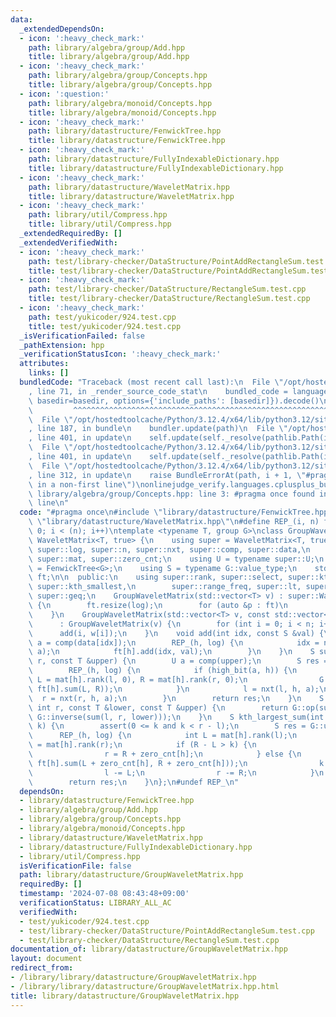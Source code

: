 ```yaml
---
data:
  _extendedDependsOn:
  - icon: ':heavy_check_mark:'
    path: library/algebra/group/Add.hpp
    title: library/algebra/group/Add.hpp
  - icon: ':heavy_check_mark:'
    path: library/algebra/group/Concepts.hpp
    title: library/algebra/group/Concepts.hpp
  - icon: ':question:'
    path: library/algebra/monoid/Concepts.hpp
    title: library/algebra/monoid/Concepts.hpp
  - icon: ':heavy_check_mark:'
    path: library/datastructure/FenwickTree.hpp
    title: library/datastructure/FenwickTree.hpp
  - icon: ':heavy_check_mark:'
    path: library/datastructure/FullyIndexableDictionary.hpp
    title: library/datastructure/FullyIndexableDictionary.hpp
  - icon: ':heavy_check_mark:'
    path: library/datastructure/WaveletMatrix.hpp
    title: library/datastructure/WaveletMatrix.hpp
  - icon: ':heavy_check_mark:'
    path: library/util/Compress.hpp
    title: library/util/Compress.hpp
  _extendedRequiredBy: []
  _extendedVerifiedWith:
  - icon: ':heavy_check_mark:'
    path: test/library-checker/DataStructure/PointAddRectangleSum.test.cpp
    title: test/library-checker/DataStructure/PointAddRectangleSum.test.cpp
  - icon: ':heavy_check_mark:'
    path: test/library-checker/DataStructure/RectangleSum.test.cpp
    title: test/library-checker/DataStructure/RectangleSum.test.cpp
  - icon: ':heavy_check_mark:'
    path: test/yukicoder/924.test.cpp
    title: test/yukicoder/924.test.cpp
  _isVerificationFailed: false
  _pathExtension: hpp
  _verificationStatusIcon: ':heavy_check_mark:'
  attributes:
    links: []
  bundledCode: "Traceback (most recent call last):\n  File \"/opt/hostedtoolcache/Python/3.12.4/x64/lib/python3.12/site-packages/onlinejudge_verify/documentation/build.py\"\
    , line 71, in _render_source_code_stat\n    bundled_code = language.bundle(stat.path,\
    \ basedir=basedir, options={'include_paths': [basedir]}).decode()\n          \
    \         ^^^^^^^^^^^^^^^^^^^^^^^^^^^^^^^^^^^^^^^^^^^^^^^^^^^^^^^^^^^^^^^^^^^^^^^^^^^^^^^^^\n\
    \  File \"/opt/hostedtoolcache/Python/3.12.4/x64/lib/python3.12/site-packages/onlinejudge_verify/languages/cplusplus.py\"\
    , line 187, in bundle\n    bundler.update(path)\n  File \"/opt/hostedtoolcache/Python/3.12.4/x64/lib/python3.12/site-packages/onlinejudge_verify/languages/cplusplus_bundle.py\"\
    , line 401, in update\n    self.update(self._resolve(pathlib.Path(included), included_from=path))\n\
    \  File \"/opt/hostedtoolcache/Python/3.12.4/x64/lib/python3.12/site-packages/onlinejudge_verify/languages/cplusplus_bundle.py\"\
    , line 401, in update\n    self.update(self._resolve(pathlib.Path(included), included_from=path))\n\
    \  File \"/opt/hostedtoolcache/Python/3.12.4/x64/lib/python3.12/site-packages/onlinejudge_verify/languages/cplusplus_bundle.py\"\
    , line 312, in update\n    raise BundleErrorAt(path, i + 1, \"#pragma once found\
    \ in a non-first line\")\nonlinejudge_verify.languages.cplusplus_bundle.BundleErrorAt:\
    \ library/algebra/group/Concepts.hpp: line 3: #pragma once found in a non-first\
    \ line\n"
  code: "#pragma once\n#include \"library/datastructure/FenwickTree.hpp\"\n#include\
    \ \"library/datastructure/WaveletMatrix.hpp\"\n#define REP_(i, n) for (int i =\
    \ 0; i < (n); i++)\ntemplate <typename T, group G>\nclass GroupWaveletMatrix :\
    \ WaveletMatrix<T, true> {\n    using super = WaveletMatrix<T, true>;\n    using\
    \ super::log, super::n, super::nxt, super::comp, super::data,\n        super::high_bit,\
    \ super::mat, super::zero_cnt;\n    using U = typename super::U;\n    using FT\
    \ = FenwickTree<G>;\n    using S = typename G::value_type;\n    std::vector<FT>\
    \ ft;\n\n  public:\n    using super::rank, super::select, super::kth_largest,\
    \ super::kth_smallest,\n        super::range_freq, super::lt, super::leq, super::gt,\
    \ super::geq;\n    GroupWaveletMatrix(std::vector<T> v) : super::WaveletMatrix(v)\
    \ {\n        ft.resize(log);\n        for (auto &p : ft)\n            p = FT(n);\n\
    \    }\n    GroupWaveletMatrix(std::vector<T> v, const std::vector<S> &w)\n  \
    \      : GroupWaveletMatrix(v) {\n        for (int i = 0; i < n; i++)\n      \
    \      add(i, w[i]);\n    }\n    void add(int idx, const S &val) {\n        U\
    \ a = comp(data[idx]);\n        REP_(h, log) {\n            idx = nxt(idx, h,\
    \ a);\n            ft[h].add(idx, val);\n        }\n    }\n    S sum(int l, int\
    \ r, const T &upper) {\n        U a = comp(upper);\n        S res = G::unit();\n\
    \        REP_(h, log) {\n            if (high_bit(a, h)) {\n                int\
    \ L = mat[h].rank(l, 0), R = mat[h].rank(r, 0);\n                G::Rchop(res,\
    \ ft[h].sum(L, R));\n            }\n            l = nxt(l, h, a);\n          \
    \  r = nxt(r, h, a);\n        }\n        return res;\n    }\n    S sum(int l,\
    \ int r, const T &lower, const T &upper) {\n        return G::op(sum(l, r, upper),\
    \ G::inverse(sum(l, r, lower)));\n    }\n    S kth_largest_sum(int l, int r, int\
    \ k) {\n        assert(0 <= k and k < r - l);\n        S res = G::unit();\n  \
    \      REP_(h, log) {\n            int L = mat[h].rank(l);\n            int R\
    \ = mat[h].rank(r);\n            if (R - L > k) {\n                l = L + zero_cnt[h];\n\
    \                r = R + zero_cnt[h];\n            } else {\n                G::Rchop(res,\
    \ ft[h].sum(L + zero_cnt[h], R + zero_cnt[h]));\n                k -= R - L;\n\
    \                l -= L;\n                r -= R;\n            }\n        }\n\
    \        return res;\n    }\n};\n#undef REP_\n"
  dependsOn:
  - library/datastructure/FenwickTree.hpp
  - library/algebra/group/Add.hpp
  - library/algebra/group/Concepts.hpp
  - library/algebra/monoid/Concepts.hpp
  - library/datastructure/WaveletMatrix.hpp
  - library/datastructure/FullyIndexableDictionary.hpp
  - library/util/Compress.hpp
  isVerificationFile: false
  path: library/datastructure/GroupWaveletMatrix.hpp
  requiredBy: []
  timestamp: '2024-07-08 08:43:48+09:00'
  verificationStatus: LIBRARY_ALL_AC
  verifiedWith:
  - test/yukicoder/924.test.cpp
  - test/library-checker/DataStructure/PointAddRectangleSum.test.cpp
  - test/library-checker/DataStructure/RectangleSum.test.cpp
documentation_of: library/datastructure/GroupWaveletMatrix.hpp
layout: document
redirect_from:
- /library/library/datastructure/GroupWaveletMatrix.hpp
- /library/library/datastructure/GroupWaveletMatrix.hpp.html
title: library/datastructure/GroupWaveletMatrix.hpp
---
```

